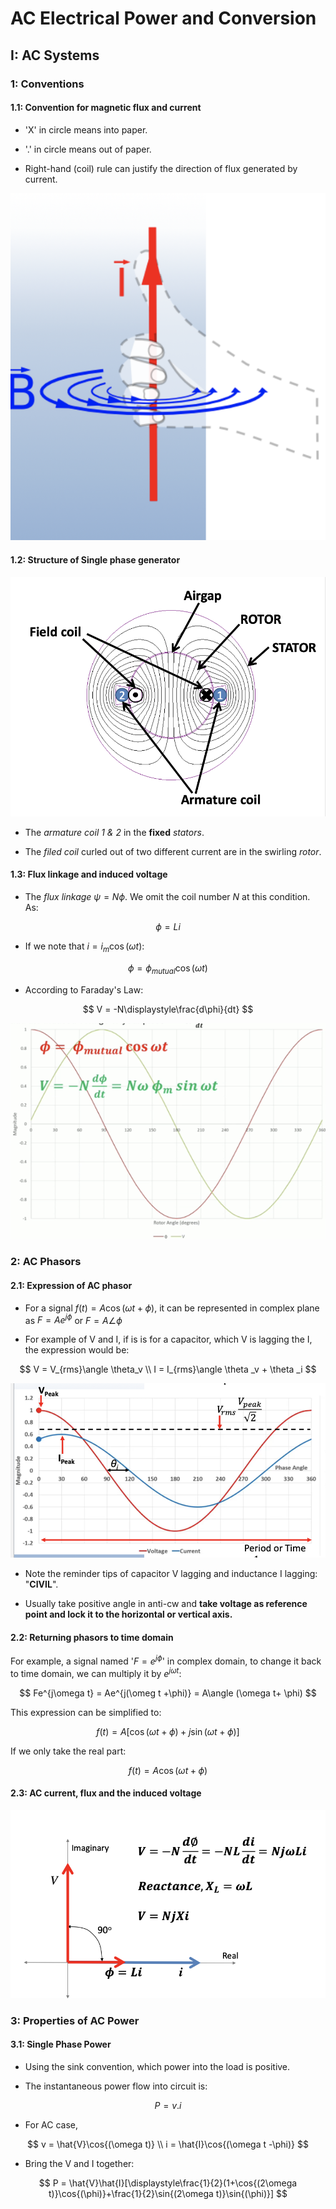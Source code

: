 # AC Electrical Power and Conversion 

## I: AC Systems 

### 1: Conventions 

#### 1.1: Convention for magnetic flux and current 

- 'X' in circle means into paper.

- '.' in circle means out of paper.

- Right-hand (coil) rule can justify the direction of flux generated by current.

![](image/2023-02-04-19-11-12.png)


#### 1.2: Structure of Single phase generator 

![](image/2023-02-04-19-12-59.png)

- The *armature coil 1 & 2* in the **fixed** *stators*.

- The *filed coil* curled out of two different current are in the swirling *rotor*.

#### 1.3: Flux linkage and induced voltage 

- The *flux linkage* $\psi = N\phi$. We omit the coil number $N$ at this condition. As:

$$
\phi = Li 
$$

- If we note that $i = i_m\cos{(\omega t)}$:

$$
\phi = \phi_{mutual}\cos{(\omega t)}
$$

- According to Faraday's Law:

$$
V = -N\displaystyle\frac{d\phi}{dt}
$$

![](image/2023-02-04-19-59-40.png)


### 2: AC Phasors 

#### 2.1: Expression of AC phasor 

- For a signal $f(t) = A\cos{(\omega t + \phi)}$, it can be represented in complex plane as $F = Ae^{j\phi}$ or $F =A\angle \phi$

- For example of V and I, if is is for a capacitor, which V is lagging the I, the expression would be:

$$
V = V_{rms}\angle \theta_v \\
I = I_{rms}\angle \theta _v + \theta _i
$$

![](image/2023-02-04-20-08-21.png)

- Note the reminder tips of capacitor V lagging and inductance I lagging: "**CIVIL**".

- Usually take positive angle in anti-cw and **take voltage as reference point and lock it to the horizontal or vertical axis.**


#### 2.2: Returning phasors to time domain 

For example, a signal named '$F=e^{j\phi}$' in complex domain, to change it back to time domain, we can multiply it by $e^{j\omega t}$:

$$
Fe^{j\omega t} = Ae^{j(\omeg t +\phi)} = A\angle (\omega t+ \phi)
$$

This expression can be simplified to:

$$
f(t) = A[\cos{(\omega t+\phi)}+j\sin{(\omega t+ \phi)}]
$$

If we only take the real part:

$$
f(t) = A\cos{(\omega t +\phi)}
$$

#### 2.3: AC current, flux and the induced voltage 

![](image/2023-02-04-20-42-46.png)

### 3: Properties of AC Power 

#### 3.1: Single Phase Power 

- Using the sink convention, which power into the load is positive.

- The instantaneous power flow into circuit is:

$$
P=v.i
$$

- For AC case, 

$$
v = \hat{V}\cos{(\omega t)} \\
i = \hat{I}\cos{(\omega t -\phi)}
$$

- Bring the V and I together:

$$
P = \hat{V}\hat{I}[\displaystyle\frac{1}{2}(1+\cos{(2\omega t)}\cos{(\phi)}+\frac{1}{2}\sin{(2\omega t)}\sin{(\phi)}]
$$






